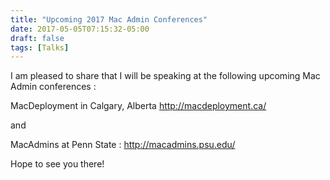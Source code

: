 ```yaml
---
title: "Upcoming 2017 Mac Admin Conferences"
date: 2017-05-05T07:15:32-05:00
draft: false
tags: [Talks]
---
```


I am pleased to share that I will be speaking at the following upcoming Mac Admin conferences :

MacDeployment in Calgary, Alberta http://macdeployment.ca/

and

MacAdmins at Penn State : http://macadmins.psu.edu/

Hope to see you there!